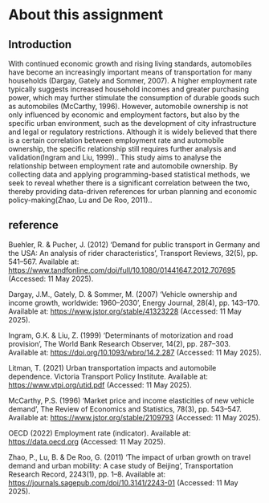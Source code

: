 # About this assignment
## Introduction

With continued economic growth and rising living standards, automobiles have become an increasingly important means of transportation for many households (Dargay, Gately and Sommer, 2007). A higher employment rate typically suggests increased household incomes and greater purchasing power, which may further stimulate the consumption of durable goods such as automobiles (McCarthy, 1996).
However, automobile ownership is not only influenced by economic and employment factors, but also by the specific urban environment, such as the development of city infrastructure and legal or regulatory restrictions. Although it is widely believed that there is a certain correlation between employment rate and automobile ownership, the specific relationship still requires further analysis and validation(Ingram and Liu, 1999).. 
This study aims to analyse the relationship between employment rate and automobile ownership. By collecting data and applying programming-based statistical methods, we seek to reveal whether there is a significant correlation between the two, thereby providing data-driven references for urban planning and economic policy-making(Zhao, Lu and De Roo, 2011)..







## reference

Buehler, R. & Pucher, J. (2012) ‘Demand for public transport in Germany and the USA: An analysis of rider characteristics’, Transport Reviews, 32(5), pp. 541–567. Available at:
https://www.tandfonline.com/doi/full/10.1080/01441647.2012.707695 (Accessed: 11 May 2025).

Dargay, J.M., Gately, D. & Sommer, M. (2007) ‘Vehicle ownership and income growth, worldwide: 1960–2030’, Energy Journal, 28(4), pp. 143–170. Available at:
https://www.jstor.org/stable/41323228 (Accessed: 11 May 2025).

Ingram, G.K. & Liu, Z. (1999) ‘Determinants of motorization and road provision’, The World Bank Research Observer, 14(2), pp. 287–303. Available at:
https://doi.org/10.1093/wbro/14.2.287 (Accessed: 11 May 2025).

Litman, T. (2021) Urban transportation impacts and automobile dependence. Victoria Transport Policy Institute. Available at:
https://www.vtpi.org/utid.pdf (Accessed: 11 May 2025).

McCarthy, P.S. (1996) ‘Market price and income elasticities of new vehicle demand’, The Review of Economics and Statistics, 78(3), pp. 543–547. Available at:
https://www.jstor.org/stable/2109793 (Accessed: 11 May 2025).

OECD (2022) Employment rate (indicator). Available at: https://data.oecd.org (Accessed: 11 May 2025).

Zhao, P., Lu, B. & De Roo, G. (2011) ‘The impact of urban growth on travel demand and urban mobility: A case study of Beijing’, Transportation Research Record, 2243(1), pp. 1–8. Available at:
https://journals.sagepub.com/doi/10.3141/2243-01 (Accessed: 11 May 2025).
